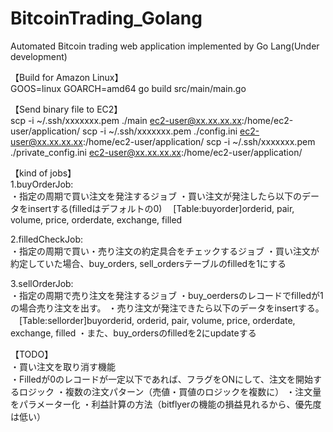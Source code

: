 # BitcoinTrading_Golang
Automated Bitcoin trading web application implemented by Go Lang(Under development)

【Build for Amazon Linux】  
GOOS=linux GOARCH=amd64 go build src/main/main.go

【Send binary file to EC2】  
scp -i ~/.ssh/xxxxxxx.pem ./main ec2-user@xx.xx.xx.xx:/home/ec2-user/application/
scp -i ~/.ssh/xxxxxxx.pem ./config.ini ec2-user@xx.xx.xx.xx:/home/ec2-user/application/
scp -i ~/.ssh/xxxxxxx.pem ./private_config.ini ec2-user@xx.xx.xx.xx:/home/ec2-user/application/


【kind of jobs】  
1.buyOrderJob:  
・指定の周期で買い注文を発注するジョブ
・買い注文が発注したら以下のデータをinsertする(filledはデフォルトの0)
　[Table:buyorder]orderid, pair, volume, price, orderdate, exchange, filled 

2.filledCheckJob:  
・指定の周期で買い・売り注文の約定具合をチェックするジョブ
・買い注文が約定していた場合、buy_orders, sell_ordersテーブルのfilledを1にする

3.sellOrderJob:  
・指定の周期で売り注文を発注するジョブ
・buy_oerdersのレコードでfilledが1の場合売り注文を出す。
・売り注文が発注できたら以下のデータをinsertする。
　[Table:sellorder]buyorderid, orderid, pair, volume, price, orderdate, exchange, filled 
・また、buy_ordersのfilledを2にupdateする


【TODO】  
・買い注文を取り消す機能  
・Filledが0のレコードが一定以下であれば、フラグをONにして、注文を開始するロジック 
・複数の注文パターン（売値・買値のロジックを複数に）
・注文量をパラメーター化
・利益計算の方法（bitflyerの機能の損益見れるから、優先度は低い）
